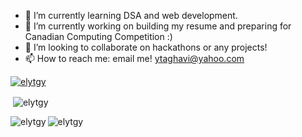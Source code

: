 - 🌱 I’m currently learning DSA and web development.
- 🔭 I’m currently working on building my resume and preparing for Canadian Computing Competition :)
- 👯 I’m looking to collaborate on hackathons or any projects!
- 📫 How to reach me: email me! ytaghavi@yahoo.com

<p align="left"> <a href="https://github.com/ryo-ma/github-profile-trophy"><img src="https://github-profile-trophy.vercel.app/?username=elytgy" alt="elytgy" /></a> </p>
<p>&nbsp;<img align="center" src="https://github-readme-stats.vercel.app/api?username=elytgy&show_icons=true&locale=en" alt="elytgy" /></p>
<p><img align="left" src="https://github-readme-stats.vercel.app/api/top-langs?username=elytgy&show_icons=true&locale=en&layout=compact" alt="elytgy" /></p>
<p><img align="center" src="https://github-readme-streak-stats.herokuapp.com/?user=elytgy&" alt="elytgy" /></p>

<!--
**ElyTgy/ElyTgy** is a ✨ _special_ ✨ repository because its `README.md` (this file) appears on your GitHub profile.

Here are some ideas to get you started:


- 🌱 I’m currently learning ...
- 👯 I’m looking to collaborate on ...
- 🤔 I’m looking for help with ...
- 💬 Ask me about ...
- 📫 How to reach me: ...
- 😄 Pronouns: ...
- ⚡ Fun fact: ...
-->
